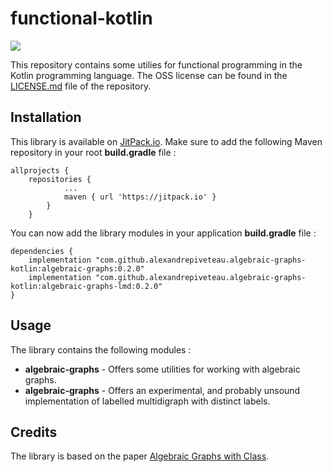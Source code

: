 # functional-kotlin

[![](https://jitpack.io/v/alexandrepiveteau/algebraic-graphs-kotlin.svg)](https://jitpack.io/#alexandrepiveteau/algebraic-graphs-kotlin)

This repository contains some utilies for functional programming in the Kotlin programming language.
The OSS license can be found in the [LICENSE.md](LICENSE.md) file of the repository.

## Installation
This library is available on [JitPack.io](https://jitpack.io/#alexandrepiveteau/algebraic-graphs-kotlin). Make
sure to add the following Maven repository in your root **build.gradle** file :

```
allprojects {
    repositories {
            ...
            maven { url 'https://jitpack.io' }
        }
    }
```

You can now add the library modules in your application **build.gradle** file :

```
dependencies {
    implementation "com.github.alexandrepiveteau.algebraic-graphs-kotlin:algebraic-graphs:0.2.0"
    implementation "com.github.alexandrepiveteau.algebraic-graphs-kotlin:algebraic-graphs-lmd:0.2.0"
}
```

## Usage
The library contains the following modules :

- **algebraic-graphs** - Offers some utilities for working with algebraic graphs.
- **algebraic-graphs** - Offers an experimental, and probably unsound implementation of labelled multidigraph with distinct labels.

## Credits

The library is based on the paper [Algebraic Graphs with Class](https://github.com/snowleopard/alga-paper).